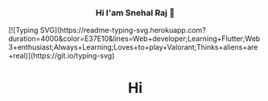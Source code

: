 <h3 align="center"> Hi I'am Snehal Raj 👋</h3>
[![Typing SVG](https://readme-typing-svg.herokuapp.com?duration=4000&color=E37E10&lines=Web+developer;Learning+Flutter;Web3+enthusiast;Always+Learning;Loves+to+play+Valorant;Thinks+aliens+are+real)](https://git.io/typing-svg)
<h1 align="center">Hi</h1>
